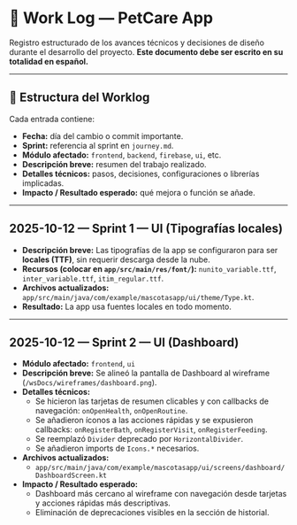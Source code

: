# 🧠 Work Log — PetCare App

Registro estructurado de los avances técnicos y decisiones de diseño durante el desarrollo del proyecto. **Este documento debe ser escrito en su totalidad en español.**

---

## 📅 Estructura del Worklog

Cada entrada contiene:

- **Fecha:** día del cambio o commit importante.
- **Sprint:** referencia al sprint en `journey.md`.
- **Módulo afectado:** `frontend`, `backend`, `firebase`, `ui`, etc.
- **Descripción breve:** resumen del trabajo realizado.
- **Detalles técnicos:** pasos, decisiones, configuraciones o librerías implicadas.
- **Impacto / Resultado esperado:** qué mejora o función se añade.

---

## 2025-10-12 — Sprint 1 — UI (Tipografías locales)

- **Descripción breve:** Las tipografías de la app se configuraron para ser **locales (TTF)**, sin requerir descarga desde la nube.
- **Recursos (colocar en `app/src/main/res/font/`):** `nunito_variable.ttf`, `inter_variable.ttf`, `itim_regular.ttf`.
- **Archivos actualizados:** `app/src/main/java/com/example/mascotasapp/ui/theme/Type.kt`.
- **Resultado:** La app usa fuentes locales en todo momento.

---

## 2025-10-12 — Sprint 2 — UI (Dashboard)

- **Módulo afectado:** `frontend`, `ui`
- **Descripción breve:** Se alineó la pantalla de Dashboard al wireframe (`/wsDocs/wireframes/dashboard.png`).
- **Detalles técnicos:**
  - Se hicieron las tarjetas de resumen clicables y con callbacks de navegación: `onOpenHealth`, `onOpenRoutine`.
  - Se añadieron íconos a las acciones rápidas y se expusieron callbacks: `onRegisterBath`, `onRegisterVisit`, `onRegisterFeeding`.
  - Se reemplazó `Divider` deprecado por `HorizontalDivider`.
  - Se añadieron imports de `Icons.*` necesarios.
- **Archivos actualizados:**
  - `app/src/main/java/com/example/mascotasapp/ui/screens/dashboard/DashboardScreen.kt`
- **Impacto / Resultado esperado:**
  - Dashboard más cercano al wireframe con navegación desde tarjetas y acciones rápidas más descriptivas.
  - Eliminación de deprecaciones visibles en la sección de historial.